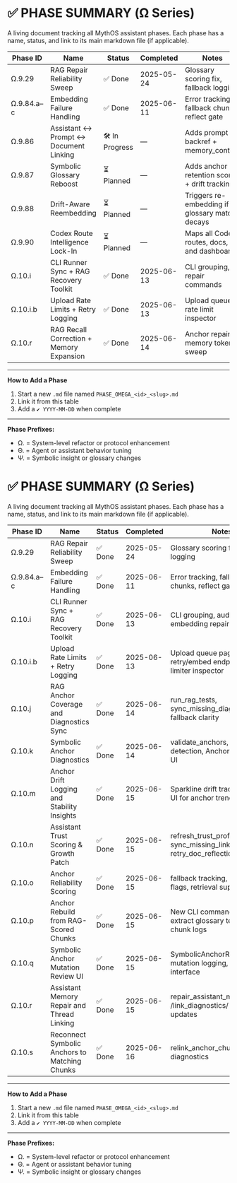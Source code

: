 # ✅ PHASE SUMMARY (Ω Series)

A living document tracking all MythOS assistant phases. Each phase has a name, status, and link to its main markdown file (if applicable).

| Phase ID   | Name                                     | Status        | Completed  | Notes                                          |
| ---------- | ---------------------------------------- | ------------- | ---------- | ---------------------------------------------- |
| Ω.9.29     | RAG Repair Reliability Sweep             | ✅ Done       | 2025-05-24 | Glossary scoring fix, fallback logging         |
| Ω.9.84.a–c | Embedding Failure Handling               | ✅ Done       | 2025-06-11 | Error tracking, fallback chunks, reflect gate  |
| Ω.9.86     | Assistant ↔ Prompt ↔ Document Linking    | 🛠 In Progress | —          | Adds prompt backref + memory_context           |
| Ω.9.87     | Symbolic Glossary Reboost                | ⏳ Planned    | —          | Adds anchor retention score + drift tracking   |
| Ω.9.88     | Drift-Aware Reembedding                  | ⏳ Planned    | —          | Triggers re-embedding if glossary match decays |
| Ω.9.90     | Codex Route Intelligence Lock-In         | ⏳ Planned    | —          | Maps all Codex routes, docs, and dashboards    |
| Ω.10.i     | CLI Runner Sync + RAG Recovery Toolkit   | ✅ Done       | 2025-06-13 | CLI grouping, repair commands                  |
| Ω.10.i.b   | Upload Rate Limits + Retry Logging       | ✅ Done       | 2025-06-13 | Upload queue, rate limit inspector             |
| Ω.10.r     | RAG Recall Correction + Memory Expansion | ✅ Done       | 2025-06-14 | Anchor repair, memory token sweep              |

---

**How to Add a Phase**

1. Start a new `.md` file named `PHASE_OMEGA_<id>_<slug>.md`
2. Link it from this table
3. Add a `✔️ YYYY-MM-DD` when complete

---

**Phase Prefixes:**

- Ω. = System-level refactor or protocol enhancement
- Θ. = Agent or assistant behavior tuning
- Ψ. = Symbolic insight or glossary changes

# ✅ PHASE SUMMARY (Ω Series)

A living document tracking all MythOS assistant phases. Each phase has a name, status, and link to its main markdown file (if applicable).

| Phase ID   | Name                                          | Status  | Completed  | Notes                                                               |
| ---------- | --------------------------------------------- | ------- | ---------- | ------------------------------------------------------------------- |
| Ω.9.29     | RAG Repair Reliability Sweep                  | ✅ Done | 2025-05-24 | Glossary scoring fix, fallback logging                              |
| Ω.9.84.a–c | Embedding Failure Handling                    | ✅ Done | 2025-06-11 | Error tracking, fallback chunks, reflect gate                       |
| Ω.10.i     | CLI Runner Sync + RAG Recovery Toolkit        | ✅ Done | 2025-06-13 | CLI grouping, audit tools, embedding repair                         |
| Ω.10.i.b   | Upload Rate Limits + Retry Logging            | ✅ Done | 2025-06-13 | Upload queue page, retry/embed endpoints, rate limiter inspector    |
| Ω.10.j     | RAG Anchor Coverage and Diagnostics Sync      | ✅ Done | 2025-06-14 | run_rag_tests, sync_missing_diagnostics, fallback clarity           |
| Ω.10.k     | Symbolic Anchor Diagnostics                   | ✅ Done | 2025-06-14 | validate_anchors, orphan detection, Anchor Diagnostics UI           |
| Ω.10.m     | Anchor Drift Logging and Stability Insights   | ✅ Done | 2025-06-15 | Sparkline drift tracking, CLI + UI for anchor trends                |
| Ω.10.n     | Assistant Trust Scoring & Growth Patch        | ✅ Done | 2025-06-15 | refresh_trust_profile, sync_missing_links, retry_doc_reflections    |
| Ω.10.o     | Anchor Reliability Scoring                    | ✅ Done | 2025-06-15 | fallback tracking, unstable flags, retrieval suppression            |
| Ω.10.p     | Anchor Rebuild from RAG-Scored Chunks         | ✅ Done | 2025-06-15 | New CLI command + utility to extract glossary terms from chunk logs |
| Ω.10.q     | Symbolic Anchor Mutation Review UI            | ✅ Done | 2025-06-15 | SymbolicAnchorReviewPage, mutation logging, review interface        |
| Ω.10.r     | Assistant Memory Repair and Thread Linking    | ✅ Done | 2025-06-15 | repair_assistant_memory_links, /link_diagnostics/ API + UI updates  |
| Ω.10.s     | Reconnect Symbolic Anchors to Matching Chunks | ✅ Done | 2025-06-16 | relink_anchor_chunks CLI, tag diagnostics                           |

---

**How to Add a Phase**

1. Start a new `.md` file named `PHASE_OMEGA_<id>_<slug>.md`
2. Link it from this table
3. Add a `✔️ YYYY-MM-DD` when complete

---

**Phase Prefixes:**

- Ω. = System-level refactor or protocol enhancement
- Θ. = Agent or assistant behavior tuning
- Ψ. = Symbolic insight or glossary changes
